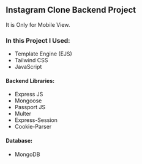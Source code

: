 ## Instagram Clone Backend Project

It is Only for Mobile View.

### In this Project I Used:

- Template Engine (EJS)
- Tailwind CSS
- JavaScript

#### Backend Libraries:

- Express JS
- Mongoose
- Passport JS
- Multer
- Express-Session
- Cookie-Parser

#### Database:

- MongoDB
